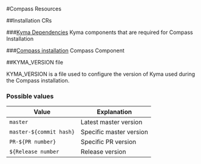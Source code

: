 #Compass Resources

##Installation CRs

###[Kyma Dependencies](installer-cr-kyma-dependencies.yaml)
Kyma components that are required for Compass Installation

###[Compass installation](.installer-cr-yaml.tpl)
Compass Component

##KYMA_VERSION file

KYMA_VERSION is a file used to configure the version of Kyma used during the Compass installation.

### Possible values

| Value                   	| Explanation             	|
|-------------------------	|-------------------------	|
| `master`                	| Latest master version   	|
| `master-${commit hash}` 	| Specific master version 	|
| `PR-${PR number}`       	| Specific PR version     	|
| `${Release number`    	| Release version         	|